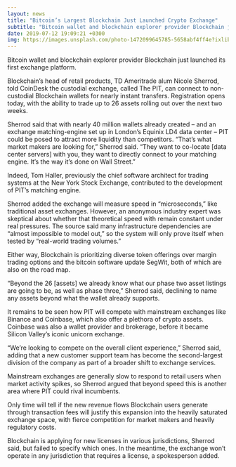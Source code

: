 ```yaml
---
layout: news
title: "Bitcoin’s Largest Blockchain Just Launched Crypto Exchange"
subtitle: "Bitcoin wallet and blockchain explorer provider Blockchain just launched its first world crypto exchange platform"
date: 2019-07-12 19:09:21 +0300
img: https://images.unsplash.com/photo-1472099645785-5658abf4ff4e?ixlib=rb-1.2.1&ixid=eyJhcHBfaWQiOjEyMDd9&auto=format&fit=crop&w=1350&q=80
---
```


Bitcoin wallet and blockchain explorer provider Blockchain just launched its first exchange platform.

Blockchain’s head of retail products, TD Ameritrade alum Nicole Sherrod, told CoinDesk the custodial exchange, called The PIT, can connect to non-custodial Blockchain wallets for nearly instant transfers. Registration opens today, with the ability to trade up to 26 assets rolling out over the next two weeks.

Sherrod said that with nearly 40 million wallets already created – and an exchange matching-engine set up in London’s Equinix LD4 data center – PIT could be posed to attract more liquidity than competitors.
“That’s what market makers are looking for,” Sherrod said. “They want to co-locate [data center servers] with you, they want to directly connect to your matching engine. It’s the way it’s done on Wall Street.”

Indeed, Tom Haller, previously the chief software architect for trading systems at the New York Stock Exchange, contributed to the development of PIT’s matching engine.

Sherrod added the exchange will measure speed in “microseconds,” like traditional asset exchanges. However, an anonymous industry expert was skeptical about whether that theoretical speed with remain constant under real pressures. The source said many infrastructure dependencies are “almost impossible to model out,” so the system will only prove itself when tested by “real-world trading volumes.”

Either way, Blockchain is prioritizing diverse token offerings over margin trading options and the bitcoin software update SegWit, both of which are also on the road map.

“Beyond the 26 [assets] we already know what our phase two asset listings are going to be, as well as phase three,” Sherrod said, declining to name any assets beyond what the wallet already supports.

It remains to be seen how PIT will compete with mainstream exchanges like Binance and Coinbase, which also offer a plethora of crypto assets. Coinbase was also a wallet provider and brokerage, before it became Silicon Valley’s iconic unicorn exchange.

“We’re looking to compete on the overall client experience,” Sherrod said, adding that a new customer support team has become the second-largest division of the company as part of a broader shift to exchange services.

Mainstream exchanges are generally slow to respond to retail users when market activity spikes, so Sherrod argued that beyond speed this is another area where PIT could rival incumbents.

Only time will tell if the new revenue flows Blockchain users generate through transaction fees will justify this expansion into the heavily saturated exchange space, with fierce competition for market makers and heavily regulatory costs.

Blockchain is applying for new licenses in various jurisdictions, Sherrod said, but failed to specify which ones. In the meantime, the exchange won’t operate in any jurisdiction that requires a license, a spokesperson added.
